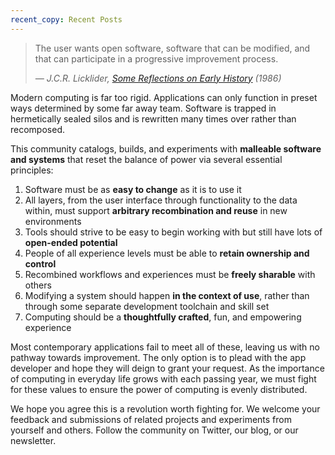```yaml
---
recent_copy: Recent Posts
---
```


> The user wants open software, software that can be modified, and that can
> participate in a progressive improvement process.
> <p><cite>— J.C.R. Licklider, <a target="_blank" rel="noopener" href="https://youtu.be/SN--t9jXQc0?t=2100">Some Reflections on Early History</a> (1986)</cite></p>

Modern computing is far too rigid. Applications can only function in preset ways
determined by some far away team. Software is trapped in hermetically sealed
silos and is rewritten many times over rather than recomposed.

This community catalogs, builds, and experiments with **malleable software and
systems** that reset the balance of power via several essential principles:

1. Software must be as **easy to change** as it is to use it
2. All layers, from the user interface through functionality to the data within,
   must support **arbitrary recombination and reuse** in new environments
3. Tools should strive to be easy to begin working with but still have lots of
   **open-ended potential**
4. People of all experience levels must be able to **retain ownership and
   control**
5. Recombined workflows and experiences must be **freely sharable** with others
6. Modifying a system should happen **in the context of use**, rather than
   through some separate development toolchain and skill set
7. Computing should be a **thoughtfully crafted**, fun, and empowering
   experience

Most contemporary applications fail to meet all of these, leaving us with no
pathway towards improvement. The only option is to plead with the app developer
and hope they will deign to grant your request. As the importance of computing
in everyday life grows with each passing year, we must fight for these values to
ensure the power of computing is evenly distributed.

We hope you agree this is a revolution worth fighting for. We welcome your
feedback and submissions of related projects and experiments from yourself and
others. Follow the community on Twitter, our blog, or our newsletter.
